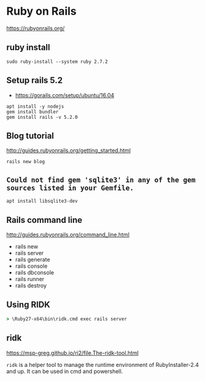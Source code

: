 # Ruby on Rails #

<https://rubyonrails.org/>

## ruby install ##

```shell
sudo ruby-install --system ruby 2.7.2
```

## Setup rails 5.2

* https://gorails.com/setup/ubuntu/16.04

```shell
apt install -y nodejs
gem install bundler
gem install rails -v 5.2.0
```

## Blog tutorial

<http://guides.rubyonrails.org/getting_started.html>

```shell
rails new blog
```

## `Could not find gem 'sqlite3' in any of the gem sources listed in your Gemfile.`

```shell
apt install libsqlite3-dev
```

## Rails command line

<http://guides.rubyonrails.org/command_line.html>

* rails new
* rails server
* rails generate
* rails console
* rails dbconsole
* rails runner
* rails destroy

## Using RIDK ##

```cmd
> \Ruby27-x64\bin\ridk.cmd exec rails server
```

## ridk ##

<https://msp-greg.github.io/ri2/file.The-ridk-tool.html>

`ridk` is a helper tool to manage the runtime environment of RubyInstaller-2.4 and up. It can be used in cmd and powershell.
